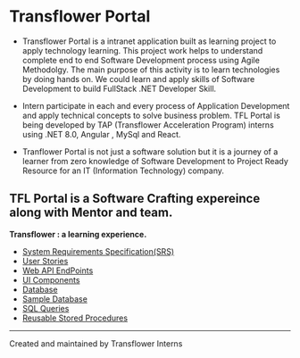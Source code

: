 # Transflower Portal

- Transflower Portal is a intranet application  built as learning project to apply technology learning. This project work helps to understand complete end to end Software Development process using Agile Methodolgy. The main purpose of this activity is to learn technologies by doing hands on. We could learn and apply skills of Software Development to build FullStack .NET Developer Skill.

- Intern participate in each and every process of Application Development and apply technical concepts to solve business problem. TFL Portal is being developed by TAP (Transflower Acceleration Program) interns using .NET 8.0, Angular , MySql and React.
- Tranflower Portal is not  just a software solution but it is a journey of a learner from zero knowledge of Software Development to Project Ready Resource for an IT (Information Technology) company.

## TFL Portal is a Software Crafting expereince along with Mentor and team.
<b>Transflower : a learning experience.</b>
- <a href="https://github.com/RaviTambade/TFLPortal/blob/main/Documentation/SRS.md"> System Requirements Specification(SRS)</a>
- <a href="https://github.com/RaviTambade/TFLPortal/blob/main/Documentation/ProductBacklog.md"> User Stories</a>
- <a href="https://github.com/RaviTambade/TFLPortal/blob/main/Documentation/EndPoints.md"> Web API EndPoints</a>
- <a href="https://github.com/RaviTambade/TFLPortal/blob/main/Documentation/components.md">UI  Components</a>
- <a href="https://github.com/RaviTambade/TFLPortal/blob/main/WebSolution/Databases/createdb.sql">Database</a>
- <a href="https://github.com/RaviTambade/TFLPortal/blob/main/WebSolution/Databases/sampledb.sql">Sample Database</a>
- <a href="https://github.com/RaviTambade/TFLPortal/blob/main/WebSolution/Databases/sampledb.sql">SQL Queries</a>
- <a href="https://github.com/RaviTambade/TFLPortal/blob/main/WebSolution/Databases/spdb.sql">Reusable Stored Procedures</a>


<hr/>

<p>Created and maintained by Transflower Interns</p>
